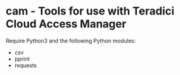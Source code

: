 # cam - Tools for use with Teradici Cloud Access Manager

Require Python3 and the following Python modules:
- csv
- pprint
- requests
